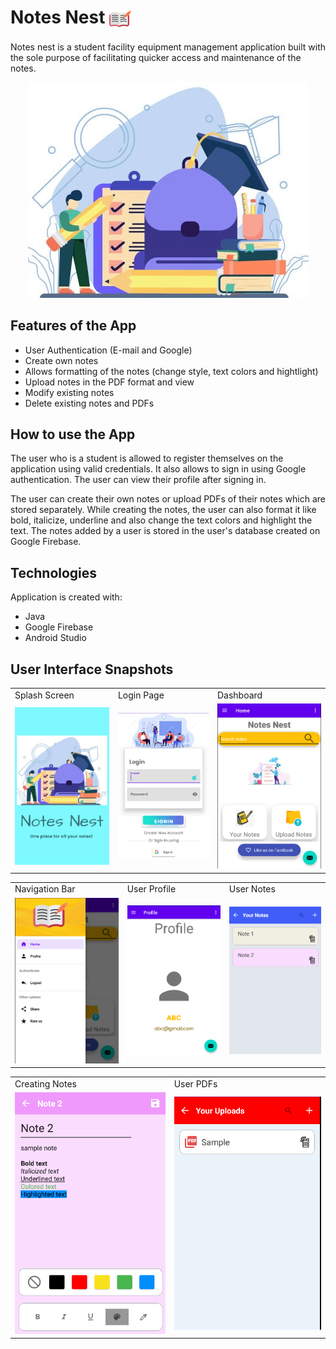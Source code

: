 # Notes Nest <img src="app/src/main/res/drawable-v24/header_img.png" width="35" title="App Logo" align="center">

<p>Notes nest is a student facility equipment management application built with the sole purpose of facilitating quicker access and maintenance of the notes.</p>

<p align="center"><img src="app/src/main/res/drawable-v24/splashpic2.jpg"></p>

## Features of the App

* User Authentication (E-mail and Google)
* Create own notes
* Allows formatting of the notes (change style, text colors and hightlight)
* Upload notes in the PDF format and view
* Modify existing notes
* Delete existing notes and PDFs

## How to use the App

<p>The user who is a student is allowed to register themselves on the application using valid credentials. It also allows to sign in using Google authentication. The user can view their profile after signing in.</p>
<p>The user can create their own notes or upload PDFs of their notes which are stored separately. While creating the notes, the user can also format it like bold, italicize, underline and also change the text colors and highlight the text. The notes added by a user is stored in the user's database created on Google Firebase.</p>

## Technologies

Application is created with:
* Java
* Google Firebase
* Android Studio

## User Interface Snapshots

<table>
  <tr>
    <td>Splash Screen</td>
    <td>Login Page</td>
    <td>Dashboard</td>
  </tr>
  <tr>
    <td><img src="Snapshots/splash_screen.png" width="300"></td>
    <td><img src="Snapshots/login_screen.png" width="300"></td>
    <td><img src="Snapshots/dashboard.png" width="300"></td>
  </tr>
 </table>
 
 <table>
  <tr>
    <td>Navigation Bar</td>
    <td>User Profile</td>
    <td>User Notes</td>
  </tr>
  <tr>
    <td><img src="Snapshots/navigationbar.png" width="300"></td>
    <td><img src="Snapshots/profile_screen.png" width="300"></td>
    <td><img src="Snapshots/notes_page.png" width="300"></td>
  </tr>
 </table>
 <table>
  <tr>
    <td>Creating Notes</td>
    <td>User PDFs</td>
  </tr>
  <tr>
    <td><img src="Snapshots/sample_notes.png" width="300"></td>
    <td><img src="Snapshots/pdf_page.png" width="300"></td>
  </tr>
 </table>
